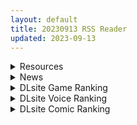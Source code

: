 ```yaml
---
layout: default
title: 20230913 RSS Reader
updated: 2023-09-13
---
```


<details class='content-parent'>
<summary>
Resources
</summary>
<details class='content-child'>
<summary>
<span class='rss-title'> (R18主题相关)[悬赏金额1000棒棒糖]画师トロテム(throtem)的全部资源 </span> <a class='rss-link' href='https://gmgard.com/gm123575' target='_blank'>&nbsp;</a>
<div class='rss-published'> 🕛 20230912 14:01:21</div>
</summary>
<img src="https://static.gmgard.us/Images/upload/1668111756470154.jpg" /><br /><p>トロテム(throtem)是个画师。貌似主要画女仆的，网上只找到一些零散女仆的图片，原来有人发过女仆CG图包但资源没有了。</p>
</details>
<details class='content-child'>
<summary>
<span class='rss-title'> [合集] [おっえむ]游戏合集 ×3部+1部CG[樱盒/秒传/3.08GB] </span> <a class='rss-link' href='https://gmgard.com/gm123584' target='_blank'>&nbsp;</a>
<div class='rss-published'> 🕛 20230912 13:58:41</div>
</summary>
<img src="https://static.gmgard.us/Images/upload/65857121259358672.jpg" /><br /><p>心烦意乱，做个合集先啦。听说这个社的作品游戏性不咋地，这边建议呢自配全CG存档食用。这个社团的游戏基本上都是异种啊、凌辱啊啥的感兴趣的可能会感兴趣，不感兴趣的可能不感兴趣吧。还有这ラフィカと封印の楔机翻版也配叫汉化？老子当场换成原版，看机翻还不如玩原版呢。其他两部作品都是汉化的，至于质量如何看各位的想法了。另外这个社团的画师还画了一部CG，题材也差不多，我也给塞到包里了，当然，没汉化。</p>
</details>
<details class='content-child'>
<summary>
<span class='rss-title'> [机翻][瓦屋工房 (瓦爺)] なんでVtuber風俗にクレアさんが!  (シスター・クレア)[DL版] </span> <a class='rss-link' href='https://gmgard.com/gm123587' target='_blank'>&nbsp;</a>
<div class='rss-published'> 🕛 20230912 13:36:55</div>
</summary>
<img src="https://static.gmgard.us/Images/upload/16526122136555905.jpg" /><br /><p>男主角知道了&ldquo;V风俗&rdquo;的秘密后克蕾雅为了封口和男主来了一发。</p>
</details>
<details class='content-child'>
<summary>
<span class='rss-title'> [ChatGPT貓貓翻譯][遊亀こねふ(男の子で遊ぼう)] 男の娘ソープ島 </span> <a class='rss-link' href='https://gmgard.com/gm123586' target='_blank'>&nbsp;</a>
<div class='rss-published'> 🕛 20230912 13:34:09</div>
</summary>
<img src="https://static.gmgard.us/Images/upload/9037122134096662.jpg" /><br /><p>男主角在一个女人稀少的小岛上和两个可爱的伪娘击剑的故事。</p>
</details>
<details class='content-child'>
<summary>
<span class='rss-title'> [无修正][未知字幕组][大映] セーラー戦士 ヴィーナス♥ファイブ 1+2 </span> <a class='rss-link' href='https://gmgard.com/gm123585' target='_blank'>&nbsp;</a>
<div class='rss-published'> 🕛 20230912 12:05:51</div>
</summary>
<img src="https://iili.io/J9pbSaa.gif" /><br /><p>反派为了集齐更多力量 准备把阿修罗复活 扩大淫魔帝国的力量 虽然有扶她但是扶她没干过人 这就很气了</p>
</details>

</details>
<details class='content-parent'>
<summary>
News
</summary>
<details class='content-child'>
<summary>
<span class='rss-title'> 《慾神幻想》PvP系統「武鬥會」、新活動「蟠龍劫」上線，一周年免費送80抽 </span> <a class='rss-link' href='https://www.4gamers.com.tw/news/detail/59662/rise-of-eros-first-anniversary' target='_blank'>&nbsp;</a>
<div class='rss-published'> 🕛 20230912 19:36:10</div>
</summary>
<img src="https://img.4gamers.com.tw/news-image/948df7d1-af84-41f2-bfad-175f9203f0bd.jpg"/>
開抽。
</details>
<details class='content-child'>
<summary>
<span class='rss-title'> 眾所矚目新作《HoneyCome come come party》發售，2D畫風再創巔峰 </span> <a class='rss-link' href='https://www.4gamers.com.tw/news/detail/59646/honeycome-come-come-party-review' target='_blank'>&nbsp;</a>
<div class='rss-published'> 🕛 20230912 13:32:05</div>
</summary>
<img src="https://img.4gamers.com.tw/news-image/d2057f71-25fc-4094-b216-98a5a37e75f6.jpg"/>
你跟我說這遊戲跟I社沒關係我是不信的
</details>

</details>
<details class='content-parent'>
<summary>
DLsite Game Ranking
</summary>
<details class='content-child'>
<summary>
<span class='rss-title'> 冒険者の宿へようこそ!2 [ぺぺろんちーの] </span> <a class='rss-link' href='https://www.dlsite.com/maniax/work/=/product_id/RJ01081301.html' target='_blank'>&nbsp;</a>
<div class='rss-published'> 🕛 20230913 13:09:42</div>
</summary>
<img src ="http://img.dlsite.jp/modpub/images2/work/doujin/RJ01082000/RJ01081301_img_main.jpg"/><br/>新たな冒険者の宿へお待ちしております。
</details>
<details class='content-child'>
<summary>
<span class='rss-title'> WHISPERER [GuroGameGuy] </span> <a class='rss-link' href='https://www.dlsite.com/maniax/work/=/product_id/RJ01096672.html' target='_blank'>&nbsp;</a>
<div class='rss-published'> 🕛 20230913 13:09:42</div>
</summary>
<img src ="http://img.dlsite.jp/modpub/images2/work/doujin/RJ01097000/RJ01096672_img_main.jpg"/><br/>ハンター族のヒロインは、悪魔と未知の疫病によって侵された人間の大陸を救うため、一人で戦いに身を投じます。しかし、王国の地下にはより深い秘密が隠されており、彼女を待ち受ける未知の脅威が襲ってくる。
</details>
<details class='content-child'>
<summary>
<span class='rss-title'> ヤレるチケット-見つけた女が歩く生オナホになった日- [にゅう工房] </span> <a class='rss-link' href='https://www.dlsite.com/maniax/work/=/product_id/RJ328928.html' target='_blank'>&nbsp;</a>
<div class='rss-published'> 🕛 20230913 13:09:42</div>
</summary>
<img src ="http://img.dlsite.jp/modpub/images2/work/doujin/RJ329000/RJ328928_img_main.jpg"/><br/>チケットを渡せば、誰とでもヤレる!! 街の女全員、歩く生オナホだ!!
</details>
<details class='content-child'>
<summary>
<span class='rss-title'> 護身術道場 秘密のNTRレッスン -葵編- [WAKUWAKU] </span> <a class='rss-link' href='https://www.dlsite.com/maniax/work/=/product_id/RJ01083821.html' target='_blank'>&nbsp;</a>
<div class='rss-published'> 🕛 20230913 13:09:42</div>
</summary>
<img src ="http://img.dlsite.jp/modpub/images2/work/doujin/RJ01084000/RJ01083821_img_main.jpg"/><br/>護身術道場 秘密のNTRレッスンのDLCをプレイする為には、別途ゲーム本体が必要です。山神の娘である葵ちゃんと主人公のストーリーを描いています。
</details>
<details class='content-child'>
<summary>
<span class='rss-title'> 護身術道場 秘密のNTRレッスン [WAKUWAKU] </span> <a class='rss-link' href='https://www.dlsite.com/maniax/work/=/product_id/RJ01053661.html' target='_blank'>&nbsp;</a>
<div class='rss-published'> 🕛 20230913 13:09:42</div>
</summary>
<img src ="http://img.dlsite.jp/modpub/images2/work/doujin/RJ01054000/RJ01053661_img_main.jpg"/><br/>これはシミュレーション系のエロゲーで、ユーモアな要素が盛り込まれています。
</details>

</details>
<details class='content-parent'>
<summary>
DLsite Voice Ranking
</summary>
<details class='content-child'>
<summary>
<span class='rss-title'> 【碧蓝航线ASMR】治愈指挥官小队！修女怨仇的温柔音感疗愈 [アトリエメール] </span> <a class='rss-link' href='https://www.dlsite.com/maniax/work/=/product_id/RJ01096844.html' target='_blank'>&nbsp;</a>
<div class='rss-published'> 🕛 20230913 13:09:46</div>
</summary>
<img src ="http://img.dlsite.jp/modpub/images2/work/doujin/RJ01097000/RJ01096844_img_main.jpg"/><br/>「啊呀，真巧…不，这算是必然吧？」
</details>
<details class='content-child'>
<summary>
<span class='rss-title'> 【碧藍航線ASMR】治愈指揮官小隊！修女怨仇的溫柔音感療愈 [アトリエメール] </span> <a class='rss-link' href='https://www.dlsite.com/maniax/work/=/product_id/RJ01096846.html' target='_blank'>&nbsp;</a>
<div class='rss-published'> 🕛 20230913 13:09:46</div>
</summary>
<img src ="http://img.dlsite.jp/modpub/images2/work/doujin/RJ01097000/RJ01096846_img_main.jpg"/><br/>「啊呀，真巧…不，這算是必然吧？」
</details>
<details class='content-child'>
<summary>
<span class='rss-title'> 下课后陪睡俱乐部～在双JK和叶和和歌的胸枕上舒服地休息～ [青春×フェティシズム] </span> <a class='rss-link' href='https://www.dlsite.com/maniax/work/=/product_id/RJ01088442.html' target='_blank'>&nbsp;</a>
<div class='rss-published'> 🕛 20230913 13:09:46</div>
</summary>
<img src ="http://img.dlsite.jp/modpub/images2/work/doujin/RJ01089000/RJ01088442_img_main.jpg"/><br/>超密接陪睡场景♪「交给我吧?」「我,也会努力的」 这次是夜晚下课后的色色陪睡体验!会温柔地引导您的积极&清纯JK组合。 积极JK和叶,和拥有色色胸部的和歌会在您耳边甜甜低语诱导您边射精边舒服地睡去♪
</details>
<details class='content-child'>
<summary>
<span class='rss-title'> 【碧蓝航线ASMR】治愈指挥官小队！腓特烈大帝的午夜摇篮曲 [アトリエメール] </span> <a class='rss-link' href='https://www.dlsite.com/maniax/work/=/product_id/RJ01074277.html' target='_blank'>&nbsp;</a>
<div class='rss-published'> 🕛 20230913 13:09:46</div>
</summary>
<img src ="http://img.dlsite.jp/modpub/images2/work/doujin/RJ01075000/RJ01074277_img_main.jpg"/><br/>「谁能最好地治愈我的孩子……真是毫无意义的争论呢」
</details>
<details class='content-child'>
<summary>
<span class='rss-title'> 【抱き枕カバー販売中!!】ヤンデレメスガキ大家さん 超メスガキ編～お兄さんは洗脳されて負けて罵られて敗北ペットになればいいんです～ [らびぷろ] </span> <a class='rss-link' href='https://www.dlsite.com/maniax/work/=/product_id/RJ01096270.html' target='_blank'>&nbsp;</a>
<div class='rss-published'> 🕛 20230913 13:09:46</div>
</summary>
<img src ="http://img.dlsite.jp/modpub/images2/work/doujin/RJ01097000/RJ01096270_img_main.jpg"/><br/>「お兄様……私の事、嫌いになっちゃったんですかぁ……?」 あなたは毎日夜遅くまで出歩き、勉強なんて一切しません。 「幸せな日々に戻りたい……そうだぁ♪ 前に戻せばいいんだ♪」 そうです。 メスガキ大家さんがあなたを煽ってバカにしてた日々が一番幸せでした♪ 「お兄様……いえ、お兄さん♪ 今、監禁して可愛がってあげますねぇ♪」 どっちが上なのか♪ どうしたら本当に幸せになれるのか♪ ザコなお兄さんに、教えてあげます♪
</details>

</details>
<details class='content-parent'>
<summary>
DLsite Comic Ranking
</summary>
<details class='content-child'>
<summary>
<span class='rss-title'> まんこく武術会3〜鬼逝き⭐くノ一拷問編〜 [岡本画伯] </span> <a class='rss-link' href='https://www.dlsite.com/maniax/work/=/product_id/RJ01093491.html' target='_blank'>&nbsp;</a>
<div class='rss-published'> 🕛 20230913 13:09:48</div>
</summary>
<img src ="http://img.dlsite.jp/modpub/images2/work/doujin/RJ01094000/RJ01093491_img_main.jpg"/><br/>女子高生くノ一 が魔人を絶滅させるべく立ち上がった! しかし返り討ちに遭い、魔人たちの【快楽忍術】の餌食になってしまう・・!
</details>
<details class='content-child'>
<summary>
<span class='rss-title'> Bokki like a rock [F.W.ZHolic] </span> <a class='rss-link' href='https://www.dlsite.com/maniax/work/=/product_id/RJ01087760.html' target='_blank'>&nbsp;</a>
<div class='rss-published'> 🕛 20230913 13:09:48</div>
</summary>
<img src ="http://img.dlsite.jp/modpub/images2/work/doujin/RJ01088000/RJ01087760_img_main.jpg"/><br/>ふたなりぼっちちゃん
</details>
<details class='content-child'>
<summary>
<span class='rss-title'> 女子校の性欲処理係として編入した男子生徒による記録 [あのんの大洪水伝説] </span> <a class='rss-link' href='https://www.dlsite.com/maniax/work/=/product_id/RJ439801.html' target='_blank'>&nbsp;</a>
<div class='rss-published'> 🕛 20230913 13:09:48</div>
</summary>
<img src ="http://img.dlsite.jp/modpub/images2/work/doujin/RJ440000/RJ439801_img_main.jpg"/><br/>これは女子校でただ一人の男子である『性欲処理係』のあなたと 欲求不満なドスケベ女子達との濃厚変態プレイの記録である──… 女子校に編入させられたあなたを待っていたのは、思春期でムラムラが止まらない女の子たちとの淫らな日々!?溜まりに溜まった性欲とこじれまくった性癖を解放すべく、 あの手この手であなたに変態プレイを求めてくる彼女達… ド淫乱なニオイフェチ女子に囲まれた、スケベ過ぎる学園性活!
</details>
<details class='content-child'>
<summary>
<span class='rss-title'> DREAMLIKE COMET 2 [龍龍的倉庫] </span> <a class='rss-link' href='https://www.dlsite.com/maniax/work/=/product_id/RJ01093887.html' target='_blank'>&nbsp;</a>
<div class='rss-published'> 🕛 20230913 13:09:48</div>
</summary>
<img src ="http://img.dlsite.jp/modpub/images2/work/doujin/RJ01094000/RJ01093887_img_main.jpg"/><br/>DREAMLIKE COMET 2 -B5/黑白 64p
</details>
<details class='content-child'>
<summary>
<span class='rss-title'> ゴブリンの巣穴  巣穴の性態辞典 + patch.6 言語アップグレードデータ [ぺぺろんちーの] </span> <a class='rss-link' href='https://www.dlsite.com/maniax/work/=/product_id/RJ321270.html' target='_blank'>&nbsp;</a>
<div class='rss-published'> 🕛 20230913 13:09:48</div>
</summary>
<img src ="http://img.dlsite.jp/modpub/images2/work/doujin/RJ322000/RJ321270_img_main.jpg"/><br/>ゴブリンの生態シミュレーションゲームのデーター集です
</details>

</details>
